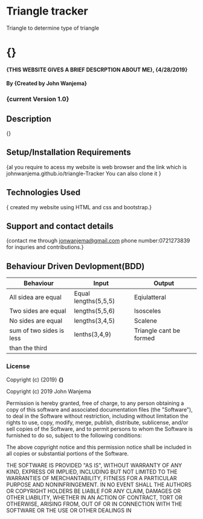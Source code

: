 # Triangle tracker
Triangle to determine type of triangle
# {}
#### {THIS WEBSITE GIVES A BRIEF DESCRPTION ABOUT ME}, {4/28/2019}
#### By **{Created by John Wanjema}**
### {current Version 1.0}
## Description
{}
## Setup/Installation Requirements
{al you require to acess my website is web browser and the link which is johnwanjema.github.io/triangle-Tracker
 You can also clone it }

## Technologies Used
{ created my website using HTML and css and bootstrap.}
## Support and contact details
{contact me through jonwanjema@gmail.com 
phone number:0721273839 for inquries and contributions.}

## Behaviour Driven Devlopment(BDD)

| Behaviour                |  Input                | Output                 |
| -------------            | -------------         |------------------------|
| All sidea are equal      | Equal lengths(5,5,5)  |Eqiulatteral            |
|Two sides are equal       | lengths(5,5,6)        |Isosceles               |    |
| No sides are equal       |  lengths(3,4,5)       | Scalene                |
|sum of two sides is less  |lenths(3,4,9)          | Triangle cant be formed|
|than the third            |                                         

                        

                                    

                           

                        






### License
Copyright (c) {2019} **{}**

Copyright (c) 2019 John Wanjema

Permission is hereby granted, free of charge, to any person obtaining a copy
of this software and associated documentation files (the "Software"), to deal
in the Software without restriction, including without limitation the rights
to use, copy, modify, merge, publish, distribute, sublicense, and/or sell
copies of the Software, and to permit persons to whom the Software is
furnished to do so, subject to the following conditions:

The above copyright notice and this permission notice shall be included in
all copies or substantial portions of the Software.

THE SOFTWARE IS PROVIDED "AS IS", WITHOUT WARRANTY OF ANY KIND, EXPRESS OR
IMPLIED, INCLUDING BUT NOT LIMITED TO THE WARRANTIES OF MERCHANTABILITY,
FITNESS FOR A PARTICULAR PURPOSE AND NONINFRINGEMENT. IN NO EVENT SHALL THE
AUTHORS OR COPYRIGHT HOLDERS BE LIABLE FOR ANY CLAIM, DAMAGES OR OTHER
LIABILITY, WHETHER IN AN ACTION OF CONTRACT, TORT OR OTHERWISE, ARISING FROM,
OUT OF OR IN CONNECTION WITH THE SOFTWARE OR THE USE OR OTHER DEALINGS IN
